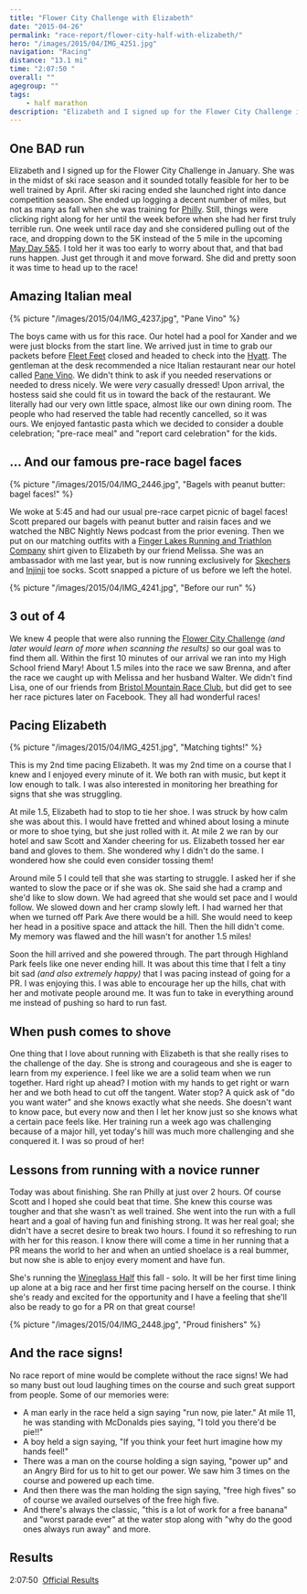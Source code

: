 ```yaml
---
title: "Flower City Challenge with Elizabeth"
date: "2015-04-26"
permalink: "race-report/flower-city-half-with-elizabeth/"
hero: "/images/2015/04/IMG_4251.jpg"
navigation: "Racing"
distance: "13.1 mi"
time: "2:07:50 "
overall: ""
agegroup: ""
tags:
    - half marathon
description: "Elizabeth and I signed up for the Flower City Challenge in January. She ended up logging a decent number of miles, but not as many as fall when she was training for Philly."
---
```


## One BAD run

Elizabeth and I signed up for the Flower City Challenge in January. She was in the midst of ski race season and it sounded totally feasible for her to be well trained by April. After ski racing ended she launched right into dance competition season. She ended up logging a decent number of miles, but not as many as fall when she was training for [Philly](/race-report/philadelphia-half-marathon/ "Philadelphia Half Marathon"). Still, things were clicking right along for her until the week before when she had her first truly terrible run. One week until race day and she considered pulling out of the race, and dropping down to the 5K instead of the 5 mile in the upcoming [May Day 5&5](http://mayday5k.org "May Day 5&5"). I told her it was too early to worry about that, and that bad runs happen. Just get through it and move forward. She did and pretty soon it was time to head up to the race!

## Amazing Italian meal

{% picture "/images/2015/04/IMG_4237.jpg", "Pane Vino" %}

The boys came with us for this race. Our hotel had a pool for Xander and we were just blocks from the start line. We arrived just in time to grab our packets before [Fleet Feet](http://www.fleetfeetrochester.com/ "Fleet Feet") closed and headed to check into the [Hyatt](http://rochester.hyatt.com/en/hotel/home.html "Hyatt Regency"). The gentleman at the desk recommended a nice Italian restaurant near our hotel called [Pane Vino](http://www.panevinoontheriver175.com/ "Pane Vino"). We didn't think to ask if you needed reservations or needed to dress nicely. We were _very_ casually dressed! Upon arrival, the hostess said she could fit us in toward the back of the restaurant. We literally had our very own little space, almost like our own dining room. The people who had reserved the table had recently cancelled, so it was ours. We enjoyed fantastic pasta which we decided to consider a double celebration; "pre-race meal" and "report card celebration" for the kids.

## ... And our famous pre-race bagel faces

{% picture "/images/2015/04/IMG_2446.jpg", "Bagels with peanut butter: bagel faces!" %}

We woke at 5:45 and had our usual pre-race carpet picnic of bagel faces! Scott prepared our bagels with peanut butter and raisin faces and we watched the NBC Nightly News podcast from the prior evening. Then we put on our matching outfits with a [Finger Lakes Running and Triathlon Company](http://www.fingerlakesrunningco.com/ "FLRTC") shirt given to Elizabeth by our friend Melissa. She was an ambassador with me last year, but is now running exclusively for [Skechers](http://www.skechers.com/ "Skechers") and [Injinji](http://www.injinji.com/ "Injinji") toe socks. Scott snapped a picture of us before we left the hotel.

{% picture "/images/2015/04/IMG_4241.jpg", "Before our run" %}

## 3 out of 4

We knew 4 people that were also running the [Flower City Challenge](http://www.flowercitychallenge.com/ "Flower City Challenge") _(and later would learn of more when scanning the results)_ so our goal was to find them all. Within the first 10 minutes of our arrival we ran into my High School friend Mary! About 1.5 miles into the race we saw Brenna, and after the race we caught up with Melissa and her husband Walter. We didn't find Lisa, one of our friends from [Bristol Mountain Race Club](http://bristolraceteam.org/ "BMRC"), but did get to see her race pictures later on Facebook. They all had wonderful races!

## Pacing Elizabeth

{% picture "/images/2015/04/IMG_4251.jpg", "Matching tights!" %}

This is my 2nd time pacing Elizabeth. It was my 2nd time on a course that I knew and I enjoyed every minute of it. We both ran with music, but kept it low enough to talk. I was also interested in monitoring her breathing for signs that she was struggling.

At mile 1.5, Elizabeth had to stop to tie her shoe. I was struck by how calm she was about this. I would have fretted and whined about losing a minute or more to shoe tying, but she just rolled with it. At mile 2 we ran by our hotel and saw Scott and Xander cheering for us. Elizabeth tossed her ear band and gloves to them. She wondered why I didn't do the same. I wondered how she could even consider tossing them!

Around mile 5 I could tell that she was starting to struggle. I asked her if she wanted to slow the pace or if she was ok. She said she had a cramp and she'd like to slow down. We had agreed that she would set pace and I would follow. We slowed down and her cramp slowly left. I had warned her that when we turned off Park Ave there would be a hill. She would need to keep her head in a positive space and attack the hill. Then the hill didn't come. My memory was flawed and the hill wasn't for another 1.5 miles!

Soon the hill arrived and she powered through. The part through Highland Park feels like one never ending hill. It was about this time that I felt a tiny bit sad _(and also extremely happy)_ that I was pacing instead of going for a PR. I was enjoying this. I was able to encourage her up the hills, chat with her and motivate people around me. It was fun to take in everything around me instead of pushing so hard to run fast.

## When push comes to shove

One thing that I love about running with Elizabeth is that she really rises to the challenge of the day. She is strong and courageous and she is eager to learn from my experience. I feel like we are a solid team when we run together. Hard right up ahead? I motion with my hands to get right or warn her and we both head to cut off the tangent. Water stop? A quick ask of "do you want water" and she knows exactly what she needs. She doesn't want to know pace, but every now and then I let her know just so she knows what a certain pace feels like. Her training run a week ago was challenging because of a major hill, yet today's hill was much more challenging and she conquered it. I was so proud of her!

## Lessons from running with a novice runner

Today was about finishing. She ran Philly at just over 2 hours. Of course Scott and I hoped she could beat that time. She knew this course was tougher and that she wasn't as well trained. She went into the run with a full heart and a goal of having fun and finishing strong. It was her real goal; she didn't have a secret desire to break two hours. I found it so refreshing to run with her for this reason. I know there will come a time in her running that a PR means the world to her and when an untied shoelace is a real bummer, but now she is able to enjoy every moment and have fun.

She's running the [Wineglass Half](http://www.wineglassmarathon.com/ "Wineglass Half") this fall - solo. It will be her first time lining up alone at a big race and her first time pacing herself on the course. I think she's ready and excited for the opportunity and I have a feeling that she'll also be ready to go for a PR on that great course!

{% picture "/images/2015/04/IMG_2448.jpg", "Proud finishers" %}

## And the race signs!

No race report of mine would be complete without the race signs! We had so many bust out loud laughing times on the course and such great support from people. Some of our memories were:

- A man early in the race held a sign saying "run now, pie later." At mile 11, he was standing with McDonalds pies saying, "I told you there'd be pie!!"
- A boy held a sign saying, "If you think your feet hurt imagine how my hands feel!"
- There was a man on the course holding a sign saying, "power up" and an Angry Bird for us to hit to get our power. We saw him 3 times on the course and powered up each time.
- And then there was the man holding the sign saying, "free high fives" so of course we availed ourselves of the free high five.
- And there's always the classic, "this is a lot of work for a free banana" and "worst parade ever" at the water stop along with "why do the good ones always run away" and more.

## Results

2:07:50 
[Official Results](http://www.yellowjacketracing.com/files/user/121_2015_13_OV_FCCHalf.htm "Flower City Half Results")
